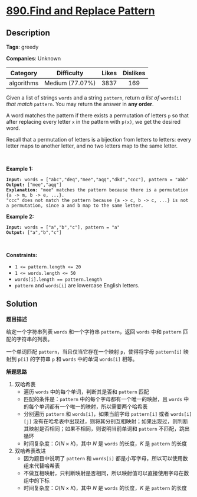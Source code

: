 # [890.Find and Replace Pattern](https://leetcode.com/problems/find-and-replace-pattern/description/)

## Description

**Tags**: greedy

**Companies**: Unknown

|  Category  |   Difficulty    | Likes | Dislikes |
| :--------: | :-------------: | :---: | :------: |
| algorithms | Medium (77.07%) | 3837  |   169    |

<p>Given a list of strings <code>words</code> and a string <code>pattern</code>, return <em>a list of</em> <code>words[i]</code> <em>that match</em> <code>pattern</code>. You may return the answer in <strong>any order</strong>.</p>
<p>A word matches the pattern if there exists a permutation of letters <code>p</code> so that after replacing every letter <code>x</code> in the pattern with <code>p(x)</code>, we get the desired word.</p>
<p>Recall that a permutation of letters is a bijection from letters to letters: every letter maps to another letter, and no two letters map to the same letter.</p>
<p>&nbsp;</p>
<p><strong class="example">Example 1:</strong></p>
<pre><code><strong>Input:</strong> words = [&quot;abc&quot;,&quot;deq&quot;,&quot;mee&quot;,&quot;aqq&quot;,&quot;dkd&quot;,&quot;ccc&quot;], pattern = &quot;abb&quot;
<strong>Output:</strong> [&quot;mee&quot;,&quot;aqq&quot;]
<strong>Explanation:</strong> &quot;mee&quot; matches the pattern because there is a permutation {a -&gt; m, b -&gt; e, ...}.
&quot;ccc&quot; does not match the pattern because {a -&gt; c, b -&gt; c, ...} is not a permutation, since a and b map to the same letter.</code></pre>
<p><strong class="example">Example 2:</strong></p>
<pre><code><strong>Input:</strong> words = [&quot;a&quot;,&quot;b&quot;,&quot;c&quot;], pattern = &quot;a&quot;
<strong>Output:</strong> [&quot;a&quot;,&quot;b&quot;,&quot;c&quot;]</code></pre>
<p>&nbsp;</p>
<p><strong>Constraints:</strong></p>
<ul>
  <li><code>1 &lt;= pattern.length &lt;= 20</code></li>
  <li><code>1 &lt;= words.length &lt;= 50</code></li>
  <li><code>words[i].length == pattern.length</code></li>
  <li><code>pattern</code> and <code>words[i]</code> are lowercase English letters.</li>
</ul>

## Solution

**题目描述**

给定一个字符串列表 `words` 和一个字符串 `pattern`，返回 `words` 中和 `pattern` 匹配的字符串的列表。

一个单词匹配 `pattern`，当且仅当它存在一个映射 `p`，使得将字母 `pattern[i]` 映射到 `p[i]` 的字符串 `p` 和 `words` 中的单词 `words[i]` 相等。

**解题思路**

1. 双哈希表
   - 遍历 `words` 中的每个单词，判断其是否和 `pattern` 匹配
   - 匹配的条件是：`pattern` 中的每个字母都有一个唯一的映射，且 `words` 中的每个单词都有一个唯一的映射，所以需要两个哈希表
   - 分别遍历 `pattern` 和 `words[i]`，如果当前字母 `pattern[i]` 或者 `words[i][j]` 没有在哈希表中出现过，则将其分别互相映射；如果出现过，则判断其映射是否相同；如果不相同，则说明当前单词和 `pattern` 不匹配，跳出循环
   - 时间复杂度：$O(N \times K)$，其中 $N$ 是 `words` 的长度，$K$ 是 `pattern` 的长度
2. 双哈希表改进
   - 因为题目中说明了 `pattern` 和 `words[i]` 都是小写字母，所以可以使用数组来代替哈希表
   - 不做互相映射，只判断映射是否相同，所以映射值可以直接使用字母在数组中的下标
   - 时间复杂度：$O(N \times K)$，其中 $N$ 是 `words` 的长度，$K$ 是 `pattern` 的长度
